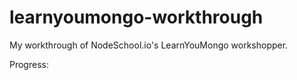 # learnyoumongo-workthrough

My workthrough of NodeSchool.io's LearnYouMongo workshopper.

Progress: 